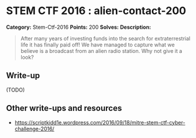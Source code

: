 # STEM CTF 2016 : alien-contact-200

**Category:** Stem-Ctf-2016
**Points:** 200
**Solves:**
**Description:**

> After many years of investing funds into the search for extraterrestrial life it has finally paid off! We have managed to capture what we believe is a broadcast from an alien radio station. Why not give it a look?

## Write-up

(TODO)

## Other write-ups and resources

* https://scriptkidd1e.wordpress.com/2016/09/18/mitre-stem-ctf-cyber-challenge-2016/
